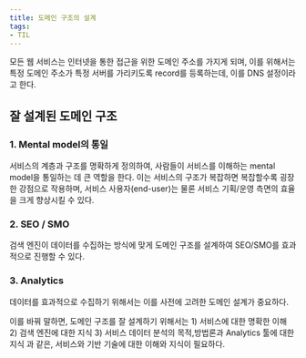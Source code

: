 ```yaml
---
title: 도메인 구조의 설계
tags: 
- TIL
---
```

모든 웹 서비스는 인터넷을 통한 접근을 위한 도메인 주소를 가지게 되며, 이를 위해서는 특정 도메인 주소가 특정 서버를 가리키도록 record를 등록하는데, 이를 DNS 설정이라고 한다.

## 잘 설계된 도메인 구조
### 1. Mental model의 통일
서비스의 계층과 구조를 명확하게 정의하여, 사람들이 서비스를 이해하는 mental model을 통일하는 데 큰 역할을 한다. 이는 서비스의 구조가 복잡하면 복잡할수록 굉장한 강점으로 작용하며, 서비스 사용자(end-user)는 물론 서비스 기획/운영 측면의 효율을 크게 향상시킬 수 있다. 
### 2. SEO / SMO
검색 엔진이 데이터를 수집하는 방식에 맞게 도메인 구조를 설계하여 SEO/SMO를 효과적으로 진행할 수 있다.
### 3. Analytics
데이터를 효과적으로 수집하기 위해서는 이를 사전에 고려한 도메인 설계가 중요하다.

이를 바꿔 말하면, 도메인 구조를 잘 설계하기 위해서는
    1) 서비스에 대한 명확한 이해
    2) 검색 엔진에 대한 지식
    3) 서비스 데이터 분석의 목적,방법론과 Analytics 툴에 대한 지식
과 같은, 서비스와 기반 기술에 대한 이해와 지식이 필요하다.